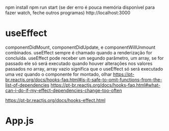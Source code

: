 
npm install
npm run start  (se der erro é pouca memória disponível para fazer watch, feche outros programas)
http://localhost:3000


# useEffect
componentDidMount, componentDidUpdate, e componentWillUnmount combinados.
useEffect sempre é chamado quando a renderização for concluída.
useEffect pode receber um segundo parâmetro, um array, se for passado
ele só será executado quando houver alterações nos valores passados
no array, array vazio significa que o useEffect só será executado uma
vez quando o componente for montado, olhar
https://pt-br.reactjs.org/docs/hooks-faq.html#is-it-safe-to-omit-functions-from-the-list-of-dependencies
https://pt-br.reactjs.org/docs/hooks-faq.html#what-can-i-do-if-my-effect-dependencies-change-too-often

https://pt-br.reactjs.org/docs/hooks-effect.html

# App.js
